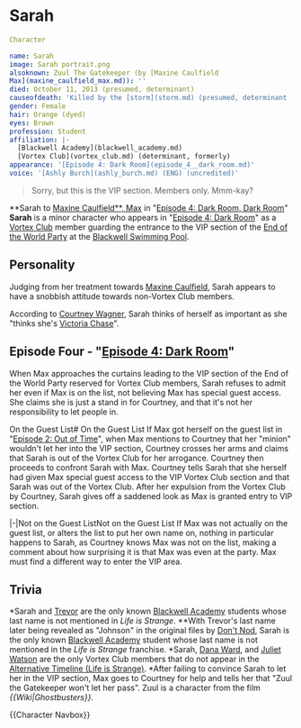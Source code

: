 #  Sarah 

```yaml
Character

name: Sarah
image: Sarah portrait.png
alsoknown: Zuul The Gatekeeper (by [Maxine Caulfield
Max](maxine_caulfield_max.md)): ''
died: October 11, 2013 (presumed, determinant)
causeofdeath: 'Killed by the [storm](storm.md) (presumed, determinant '
gender: Female
hair: Orange (dyed)
eyes: Brown
profession: Student
affiliation: |-
  [Blackwell Academy](blackwell_academy.md)
  [Vortex Club](vortex_club.md) (determinant, formerly)
appearance: '[Episode 4: Dark Room](episode_4__dark_room.md)'
voice: '[Ashly Burch](ashly_burch.md) (ENG) (uncredited)'
```

> Sorry, but this is the VIP section. Members only. Mmm-kay?

**Sarah to [Maxine Caulfield**, Max](maxine_caulfield____max.md) in "[Episode 4: Dark Room, Dark Room](episode_4__dark_room__dark_room.md)"
**Sarah** is a minor character who appears in "[Episode 4: Dark Room](dark_room.md)" as a [Vortex Club](vortex_club.md) member guarding the entrance to the VIP section of the [End of the World Party](end_of_the_world_party.md) at the [Blackwell Swimming Pool](blackwell_swimming_pool.md).

##  Personality 
Judging from her treatment towards [Maxine Caulfield](max_caulfield.md), Sarah appears to have a snobbish attitude towards non-Vortex Club members.

According to [Courtney Wagner](courtney_wagner.md), Sarah thinks of herself as important as she "thinks she's [Victoria Chase](victoria.md)".

##  Episode Four - "[Episode 4: Dark Room](dark_room.md)" 
When Max approaches the curtains leading to the VIP section of the End of the World Party reserved for Vortex Club members, Sarah refuses to admit her even if Max is on the list, not believing Max has special guest access. She claims she is just a stand in for Courtney, and that it's not her responsibility to let people in.

On the Guest List# On the Guest List If Max got herself on the guest list in "[Episode 2: Out of Time](out_of_time.md)", when Max mentions to Courtney that her "minion" wouldn't let her into the VIP section, Courtney crosses her arms and claims that Sarah is out of the Vortex Club for her arrogance. Courtney then proceeds to confront Sarah with Max. Courtney tells Sarah that she herself had given Max special guest access to the VIP Vortex Club section and that Sarah was out of the Vortex Club. After her expulsion from the Vortex Club by Courtney, Sarah gives off a saddened look as Max is granted entry to VIP section.

|-|Not on the Guest ListNot on the Guest List If Max was not actually on the guest list, or alters the list to put her own name on, nothing in particular happens to Sarah, as Courtney knows Max was not on the list, making a comment about how surprising it is that Max was even at the party. Max must find a different way to enter the VIP area.

## Trivia
*Sarah and [Trevor](trevor.md) are the only known [Blackwell Academy](blackwell_academy.md) students whose last name is not mentioned in *Life is Strange*.
**With Trevor's last name later being revealed as "Johnson" in the original files by [Don't Nod](dontnod.md), Sarah is the only known [Blackwell Academy](blackwell_academy.md) student whose last name is not mentioned in the *Life is Strange* franchise.
*Sarah, [Dana Ward](dana_ward.md), and [Juliet Watson](juliet_watson.md) are the only Vortex Club members that do not appear in the [Alternative Timeline (Life is Strange)](alternative_timeline.md).
*After failing to convince Sarah to let her in the VIP section, Max goes to Courtney for help and tells her that "Zuul the Gatekeeper won't let her pass". Zuul is a character from the film *{{Wiki|Ghostbusters}}*.

{{Character Navbox}}

